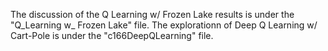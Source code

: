 The discussion of the  Q Learning w/ Frozen Lake results is under the "Q_Learning w_ Frozen Lake" file. 
The explorationn of Deep Q Learning w/ Cart-Pole is under the "c166DeepQLearning" file.
